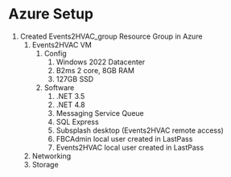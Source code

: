 # Azure Setup
1. Created Events2HVAC_group Resource Group in Azure
	1. Events2HVAC VM
		1. Config
			1. Windows 2022 Datacenter
			2. B2ms 2 core, 8GB RAM
			3. 127GB SSD
		2. Software
			1. .NET 3.5
			2. .NET 4.8
			3. Messaging Service Queue
			4. SQL Express
			5. Subsplash desktop (Events2HVAC remote access)
			6. FBCAdmin local user created in LastPass
			7. Events2HVAC local user created in LastPass
	2. Networking
	3. Storage